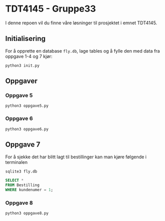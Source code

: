 # TDT4145 - Gruppe33

I denne repoen vil du finne våre løsninger til prosjektet i emnet TDT4145.

## Initialisering

For å opprette en database `fly.db`, lage tables og å fylle den med data fra oppgave 1-4 og 7 kjør:

```python3
python3 init.py
```

## Oppgaver

### Oppgave 5

```python3
python3 oppgave5.py
```

### Oppgave 6

```python3
python3 oppgave6.py
```

## Oppgave 7

For å sjekke det har blitt lagt til bestillinger kan man kjøre følgende i terminalen

```sql
sqlite3 fly.db
```

```sql
SELECT *
FROM Bestilling
WHERE kundenumer = 1;
```

### Oppgave 8

```python3
python3 oppgave8.py
```
